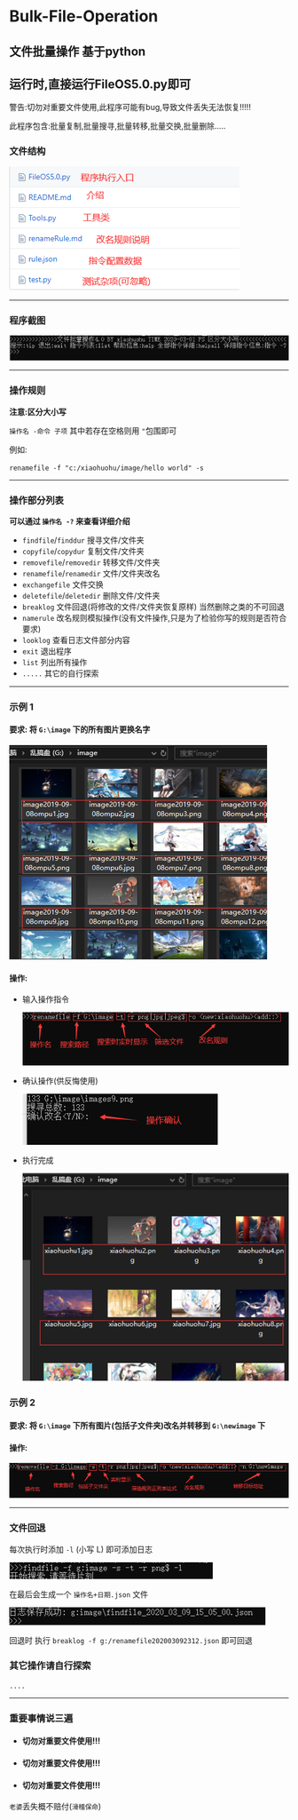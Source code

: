 
# Bulk-File-Operation
## 文件批量操作 基于python
## 运行时,直接运行FileOS5.0.py即可

警告:切勿对重要文件使用,此程序可能有bug,导致文件丢失无法恢复!!!!!

此程序包含:批量复制,批量搜寻,批量转移,批量交换,批量删除.....

### 文件结构

![文件结构](./images/fileList.png)

*****

### 程序截图

![程序截图](./images/programon.png)

****

### 操作规则

**注意:区分大小写**

`操作名 -命令 子项` 其中若存在空格则用 `"`包围即可

例如:

`renamefile -f "c:/xiaohuohu/image/hello world" -s`

*****

### 操作部分列表

**可以通过 `操作名 -?` 来查看详细介绍**

+ `findfile`/`finddur` 搜寻文件/文件夹
+ `copyfile`/`copydur` 复制文件/文件夹
+ `removefile`/`removedir` 转移文件/文件夹
+ `renamefile`/`renamedir` 文件/文件夹改名
+ `exchangefile` 文件交换
+ `deletefile`/`deletedir` 删除文件/文件夹
+ `breaklog` 文件回退(将修改的文件/文件夹恢复原样) 当然删除之类的不可回退
+ `namerule` 改名规则模拟操作(没有文件操作,只是为了检验你写的规则是否符合要求)
+ `looklog` 查看日志文件部分内容
+ `exit` 退出程序
+ `list` 列出所有操作
+ `.....` 其它的自行探索

*****

### 示例 1

#### 要求: 将 `G:\image` 下的所有图片更换名字

![文件改名](./images/imagrename.png)

#### 操作:

+ 输入操作指令

    ![操作测试](./images/renametest.png)

+ 确认操作(供反悔使用)

    ![操作确认](./images/testcheck.png)

+ 执行完成

    ![执行完成](./images/renameover.png)


### 示例 2
#### 要求: 将 `G:\image` 下所有图片(包括子文件夹)改名并转移到 `G:\newimage` 下

#### 操作:

![转移操作](./images/remove.png)

****

### 文件回退

每次执行时添加 `-l` (小写 L) 即可添加日志

![日志](./images/logfind.png)

在最后会生成一个 `操作名+日期.json` 文件

![日志](./images/log.png)

回退时 执行 `breaklog -f g:/renamefile202003092312.json` 即可回退

### 其它操作请自行探索

`....`

****

### 重要事情说三遍

+ #### 切勿对重要文件使用!!!

+ #### 切勿对重要文件使用!!!

+ #### 切勿对重要文件使用!!!

`老婆`丢失概不赔付(`滑稽保命`)